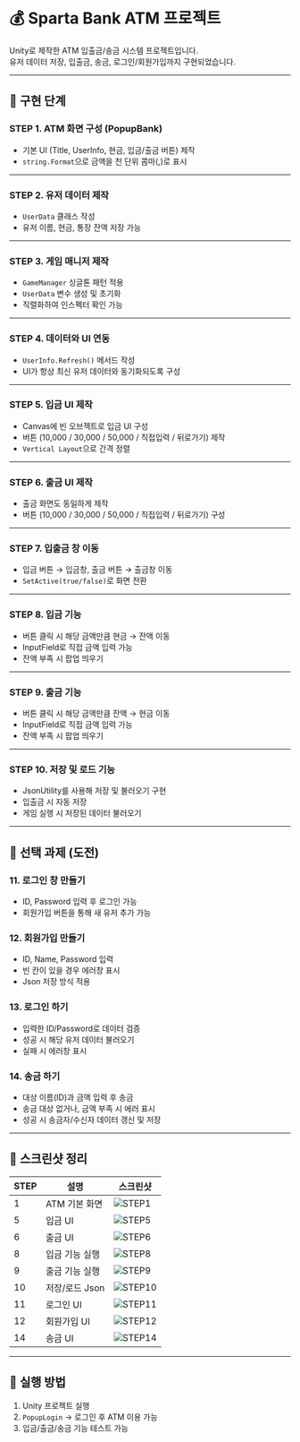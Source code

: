# 💰 Sparta Bank ATM 프로젝트

Unity로 제작한 ATM 입출금/송금 시스템 프로젝트입니다.  
유저 데이터 저장, 입출금, 송금, 로그인/회원가입까지 구현되었습니다.  

---

## 📌 구현 단계

### STEP 1. ATM 화면 구성 (PopupBank)
- 기본 UI (Title, UserInfo, 현금, 입금/출금 버튼) 제작
- `string.Format`으로 금액을 천 단위 콤마(,)로 표시

---

### STEP 2. 유저 데이터 제작
- `UserData` 클래스 작성
- 유저 이름, 현금, 통장 잔액 저장 가능

---

### STEP 3. 게임 매니저 제작
- `GameManager` 싱글톤 패턴 적용
- `UserData` 변수 생성 및 초기화
- 직렬화하여 인스펙터 확인 가능

---

### STEP 4. 데이터와 UI 연동
- `UserInfo.Refresh()` 메서드 작성
- UI가 항상 최신 유저 데이터와 동기화되도록 구성

---

### STEP 5. 입금 UI 제작
- Canvas에 빈 오브젝트로 입금 UI 구성
- 버튼 (10,000 / 30,000 / 50,000 / 직접입력 / 뒤로가기) 제작
- `Vertical Layout`으로 간격 정렬

---

### STEP 6. 출금 UI 제작
- 출금 화면도 동일하게 제작
- 버튼 (10,000 / 30,000 / 50,000 / 직접입력 / 뒤로가기) 구성

---

### STEP 7. 입출금 창 이동
- 입금 버튼 → 입금창, 출금 버튼 → 출금창 이동
- `SetActive(true/false)`로 화면 전환

---

### STEP 8. 입금 기능
- 버튼 클릭 시 해당 금액만큼 현금 → 잔액 이동
- InputField로 직접 금액 입력 가능
- 잔액 부족 시 팝업 띄우기

---

### STEP 9. 출금 기능
- 버튼 클릭 시 해당 금액만큼 잔액 → 현금 이동
- InputField로 직접 금액 입력 가능
- 잔액 부족 시 팝업 띄우기

---

### STEP 10. 저장 및 로드 기능
- JsonUtility를 사용해 저장 및 불러오기 구현
- 입출금 시 자동 저장
- 게임 실행 시 저장된 데이터 불러오기

---

## 🎯 선택 과제 (도전)

### 11. 로그인 창 만들기
- ID, Password 입력 후 로그인 가능
- 회원가입 버튼을 통해 새 유저 추가 가능

### 12. 회원가입 만들기
- ID, Name, Password 입력
- 빈 칸이 있을 경우 에러창 표시
- Json 저장 방식 적용

### 13. 로그인 하기
- 입력한 ID/Password로 데이터 검증
- 성공 시 해당 유저 데이터 불러오기
- 실패 시 에러창 표시

### 14. 송금 하기
- 대상 이름(ID)과 금액 입력 후 송금
- 송금 대상 없거나, 금액 부족 시 에러 표시
- 성공 시 송금자/수신자 데이터 갱신 및 저장

---

## 📸 스크린샷 정리

| STEP | 설명 | 스크린샷 |
|------|------|----------|
| 1    | ATM 기본 화면 | ![STEP1](./screenshots/step1.png) |
| 5    | 입금 UI | ![STEP5](./screenshots/step5.png) |
| 6    | 출금 UI | ![STEP6](./screenshots/step6.png) |
| 8    | 입금 기능 실행 | ![STEP8](./screenshots/step8.png) |
| 9    | 출금 기능 실행 | ![STEP9](./screenshots/step9.png) |
| 10   | 저장/로드 Json | ![STEP10](./screenshots/step10.png) |
| 11   | 로그인 UI | ![STEP11](./screenshots/step11.png) |
| 12   | 회원가입 UI | ![STEP12](./screenshots/step12.png) |
| 14   | 송금 UI | ![STEP14](./screenshots/step14.png) |

---

## 🚀 실행 방법
1. Unity 프로젝트 실행
2. `PopupLogin` → 로그인 후 ATM 이용 가능
3. 입금/출금/송금 기능 테스트 가능
